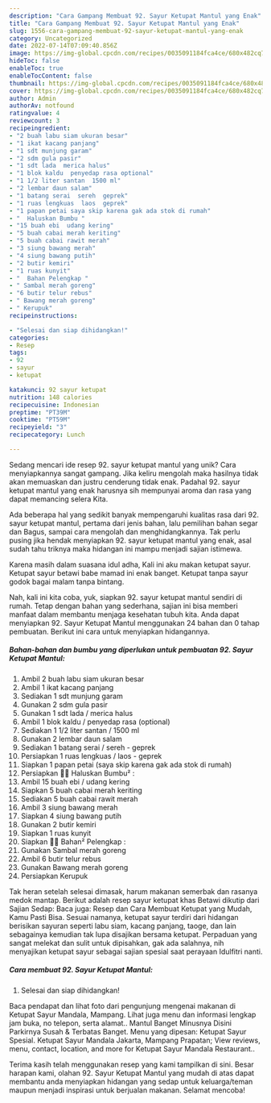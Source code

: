 ```yaml
---
description: "Cara Gampang Membuat 92. Sayur Ketupat Mantul yang Enak"
title: "Cara Gampang Membuat 92. Sayur Ketupat Mantul yang Enak"
slug: 1556-cara-gampang-membuat-92-sayur-ketupat-mantul-yang-enak
category: Uncategorized
date: 2022-07-14T07:09:40.856Z
image: https://img-global.cpcdn.com/recipes/0035091184fca4ce/680x482cq70/92-sayur-ketupat-mantul-foto-resep-utama.jpg
hideToc: false
enableToc: true
enableTocContent: false
thumbnail: https://img-global.cpcdn.com/recipes/0035091184fca4ce/680x482cq70/92-sayur-ketupat-mantul-foto-resep-utama.jpg
cover: https://img-global.cpcdn.com/recipes/0035091184fca4ce/680x482cq70/92-sayur-ketupat-mantul-foto-resep-utama.jpg
author: Admin
authorAv: notfound
ratingvalue: 4
reviewcount: 3
recipeingredient:
- "2 buah labu siam ukuran besar"
- "1 ikat kacang panjang"
- "1 sdt munjung garam"
- "2 sdm gula pasir"
- "1 sdt lada  merica halus"
- "1 blok kaldu  penyedap rasa optional"
- "1 1/2 liter santan  1500 ml"
- "2 lembar daun salam"
- "1 batang serai  sereh  geprek"
- "1 ruas lengkuas  laos  geprek"
- "1 papan petai saya skip karena gak ada stok di rumah"
- "  Haluskan Bumbu "
- "15 buah ebi  udang kering"
- "5 buah cabai merah keriting"
- "5 buah cabai rawit merah"
- "3 siung bawang merah"
- "4 siung bawang putih"
- "2 butir kemiri"
- "1 ruas kunyit"
- "  Bahan Pelengkap "
- " Sambal merah goreng"
- "6 butir telur rebus"
- " Bawang merah goreng"
- " Kerupuk"
recipeinstructions:

- "Selesai dan siap dihidangkan!"
categories:
- Resep
tags:
- 92
- sayur
- ketupat

katakunci: 92 sayur ketupat 
nutrition: 148 calories
recipecuisine: Indonesian
preptime: "PT39M"
cooktime: "PT59M"
recipeyield: "3"
recipecategory: Lunch

---
```





Sedang mencari ide resep 92. sayur ketupat mantul yang unik? Cara menyiapkannya sangat gampang. Jika keliru mengolah maka hasilnya tidak akan memuaskan dan justru cenderung tidak enak. Padahal 92. sayur ketupat mantul yang enak harusnya sih mempunyai aroma dan rasa yang dapat memancing selera Kita.





Ada beberapa hal yang sedikit banyak mempengaruhi kualitas rasa dari 92. sayur ketupat mantul, pertama dari jenis bahan, lalu pemilihan bahan segar dan Bagus, sampai cara mengolah dan menghidangkannya. Tak perlu pusing jika hendak menyiapkan 92. sayur ketupat mantul yang enak,      asal sudah tahu triknya maka hidangan ini mampu menjadi sajian istimewa.














Karena masih dalam suasana idul adha, Kali ini aku makan ketupat sayur. Ketupat sayur betawi babe mamad ini enak banget. Ketupat tanpa sayur godok bagai malam tanpa bintang.






Nah, kali ini kita coba, yuk, siapkan 92. sayur ketupat mantul sendiri di rumah. Tetap dengan bahan yang sederhana, sajian ini bisa memberi manfaat dalam membantu menjaga kesehatan tubuh kita. Anda dapat menyiapkan 92. Sayur Ketupat Mantul menggunakan 24 bahan dan 0 tahap pembuatan. Berikut ini cara untuk menyiapkan hidangannya.

<!--inarticleads1-->

##### Bahan-bahan dan bumbu yang diperlukan untuk pembuatan 92. Sayur Ketupat Mantul:

1. Ambil 2 buah labu siam ukuran besar
1. Ambil 1 ikat kacang panjang
1. Sediakan 1 sdt munjung garam
1. Gunakan 2 sdm gula pasir
1. Gunakan 1 sdt lada / merica halus
1. Ambil 1 blok kaldu / penyedap rasa (optional)
1. Sediakan 1 1/2 liter santan / 1500 ml
1. Gunakan 2 lembar daun salam
1. Sediakan 1 batang serai / sereh - geprek
1. Persiapkan 1 ruas lengkuas / laos - geprek
1. Siapkan 1 papan petai (saya skip karena gak ada stok di rumah)
1. Persiapkan  👩‍🍳 Haluskan Bumbu² :
1. Ambil 15 buah ebi / udang kering
1. Siapkan 5 buah cabai merah keriting
1. Sediakan 5 buah cabai rawit merah
1. Ambil 3 siung bawang merah
1. Siapkan 4 siung bawang putih
1. Gunakan 2 butir kemiri
1. Siapkan 1 ruas kunyit
1. Siapkan  👩‍🍳 Bahan² Pelengkap :
1. Gunakan  Sambal merah goreng
1. Ambil 6 butir telur rebus
1. Gunakan  Bawang merah goreng
1. Persiapkan  Kerupuk


Tak heran setelah selesai dimasak, harum makanan semerbak dan rasanya medok mantap. Berikut adalah resep sayur ketupat khas Betawi dikutip dari Sajian Sedap: Baca juga: Resep dan Cara Membuat Ketupat yang Mudah, Kamu Pasti Bisa. Sesuai namanya, ketupat sayur terdiri dari hidangan berisikan sayuran seperti labu siam, kacang panjang, taoge, dan lain sebagainya kemudian tak lupa disajikan bersama ketupat. Perpaduan yang sangat melekat dan sulit untuk dipisahkan, gak ada salahnya, nih menyajikan ketupat sayur sebagai sajian spesial saat perayaan Idulfitri nanti. 

<!--inarticleads2-->

##### Cara membuat 92. Sayur Ketupat Mantul:


1. Selesai dan siap dihidangkan!

Baca pendapat dan lihat foto dari pengunjung mengenai makanan di Ketupat Sayur Mandala, Mampang. Lihat juga menu dan informasi lengkap jam buka, no telepon, serta alamat.. Mantul Banget Minusnya Disini Parkirnya Susah &amp; Terbatas Banget. Menu yang dipesan: Ketupat Sayur Spesial. Ketupat Sayur Mandala Jakarta, Mampang Prapatan; View reviews, menu, contact, location, and more for Ketupat Sayur Mandala Restaurant.. 

Terima kasih telah menggunakan resep yang kami tampilkan di sini. Besar harapan kami, olahan 92. Sayur Ketupat Mantul yang mudah di atas dapat membantu anda menyiapkan hidangan yang sedap untuk keluarga/teman maupun menjadi inspirasi untuk berjualan makanan. Selamat mencoba!

